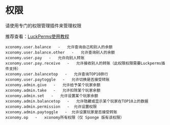 # 权限


请使用专门的权限管理插件来管理权限

推荐查看：[LuckPerms使用教程](https://tech.mcicp.cn/#/plugins/LuckPerms)
```
xconomy.user.balance   -   允许查询自己和别人的余额
xconomy.user.balance.other   -   允许查询别人的余额
xconomy.user.pay   -   允许向别人转账
xconomy.user.pay.receive   -   允许接收别人的转账（此权限权限需要Luckperms插件支持）
xconomy.user.balancetop   -   允许查询TOP10排行
xconomy.user.paytoggle   -   允许切换是否接受转账
xconomy.admin.give   -   允许给予某个玩家余额
xconomy.admin.take   -   允许扣除某个玩家余额
xconomy.admin.set   -   允许设置某个玩家余额
xconomy.admin.balancetop   -   允许隐藏或显示某个玩家在TOP10上的数据
xconomy.admin.permission   -  允许设置权限
xconomy.admin.paytoggle   -  允许设置玩家是否接受转账
xconomy.op   -   xconomy所有权限（仅 Sponge 版有该权限）
```
